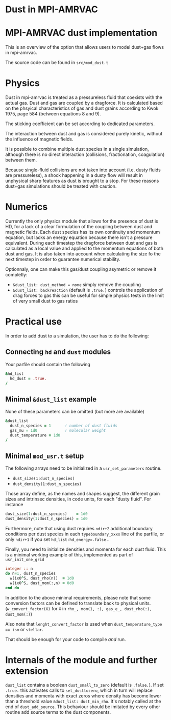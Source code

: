 # Dust in MPI-AMRVAC

# MPI-AMRVAC dust implementation

This is an overview of the option that allows users to model dust+gas
flows in mpi-amrvac.

The source code can be found in `src/mod_dust.t`

# Physics

Dust in mpi-amrvac is treated as a pressureless fluid that coexists
with the actual gas. Dust and gas are coupled by a dragforce. It is
calculated based on the phsyical characteristics of gas and dust
grains according to Kwok 1975, page 584 (between equations 8 and 9).

The sticking coefficient can be set according to dedicated parameters.

The interaction between dust and gas is considered purely kinetic,
without the influence of magnetic fields.

It is possible to combine multiple dust species in a single
simulation, although there is no direct interaction (collisions,
fractionation, coagulation) between them.

Because single-fluid collisions are not taken into account (i.e. dusty
fluids are pressureless), a shock happening in a dusty flow will
result in unphysical sharp features as dust is brought to a stop.  For
these reasons dust+gas simulations should be treated with caution.

# Numerics

Currently the only physics module that allows for the presence of dust
is HD, for a lack of a clear formulation of the coupling between dust
and magnetic fields. Each dust species has its own continuity and
momentum equation, but lacks an energy equation because there isn't a
pressure equivalent.  During each timestep the dragforce between dust
and gas is calculated as a local value and applied to the momentum
equations of both dust and gas. It is also taken into account when
calculating the size fo the next timestep in order to guarantee
numerical stability.

Optionnaly, one can make this gas/dust coupling asymetric or remove it
completly:

- `&dust_list: dust_method = none` simply remove the coupling
- `&dust_list: backreaction` (default is `.true.`) controls the
  application of drag forces to gas this can be useful for simple
  physics tests in the limit of very small dust to gas ratios


# Practical use

In order to add dust to a simulation, the user has to do the following:

## Connecting `hd` and `dust` modules

Your parfile should contain the following

```fortran
&hd_list
  hd_dust = .true.
/
```

## Minimal `&dust_list` example

None of these parameters can be omitted (but more are available)

```fortran
&dust_list
  dust_n_species = 1      ! number of dust fluids
  gas_mu = 1d0            ! molecular weight
  dust_temperature = 1d0
/
```

## Minimal `mod_usr.t` setup

The following arrays need to be initialized in a `usr_set_parameters`
routine.
- `dust_size(1:dust_n_species)`
- `dust_density(1:dust_n_species)`

Those array define, as the names and shapes suggest, the different
grain sizes and intrinsec densities, in code units, for each "dusty
fluid". For instance

```fortran
dust_size(1:dust_n_species)    = 1d0
dust_density(1:dust_n_species) = 1d0
```

Furthermore, note that using dust requires `ndir+2` additional
boundary conditions per dust species in each `typeboundary_xxxx` line 
of the parfile, or only `ndir+1` if you set 
`hd_list:hd_energy=.false.`.

Finally, you need to initialize densities and momenta for each dust
fluid.  This is a minimal working example of this, implemented as part
of `usr_init_one_grid`

```fortran
integer :: n
do n=1, dust_n_species
  w(ixO^S, dust_rho(n))  = 1d0
  w(ixO^S, dust_mom(:,n) = 0d0
end do
```

In addition to the above minimal requirements, please note that some conversion factors
can be defined to translate back to physical units.
(`w_convert_factor(X)` for `X` in `rho_, mom(1, :),
gas_e_, dust_rho(:), dust_mom(:)`)

Also note that `lenght_convert_factor` is used when `dust_temperature_type == ism` or
`stellar`.

That should be enough for your code to compile *and* run.


# Internals of the module and further extension

`dust_list` contains a boolean `dust_small_to_zero` (default is
`.false.`).  If set `.true.` this activates calls to `set_dusttozero`,
which in turn will replace densities and momenta with exact zeros
where density has become lower than a threshold value `&dust_list:
dust_min_rho`.  It's notably called at the end of `dust_add_source`.
This behaviour should be imitated by every other routine add source
terms to the dust components.
